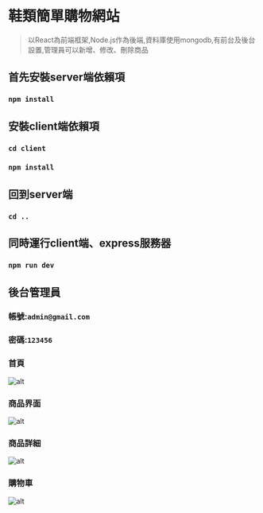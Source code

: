 # 鞋類簡單購物網站
> 以React為前端框架,Node.js作為後端,資料庫使用mongodb,有前台及後台設置,管理員可以新增、修改、刪除商品

## 首先安裝server端依賴項 
### `npm install`

## 安裝client端依賴項  
### `cd client`
### `npm install`

## 回到server端
### `cd ..`

## 同時運行client端、express服務器
### `npm run dev`


## 後台管理員
### 帳號:`admin@gmail.com`
### 密碼:`123456`





### 首頁

![alt](https://res.cloudinary.com/dslx287d8/image/upload/v1616390108/ecommerce/rd01_cdxx1f.png)

### 商品界面 

![alt](https://res.cloudinary.com/dslx287d8/image/upload/v1616390108/ecommerce/rd02_fqsrg0.png)

### 商品詳細 

![alt](https://res.cloudinary.com/dslx287d8/image/upload/v1616392941/ecommerce/rd03_amkpys.png)

### 購物車 

![alt](https://res.cloudinary.com/dslx287d8/image/upload/v1616392941/ecommerce/rd04_jj4spi.png)